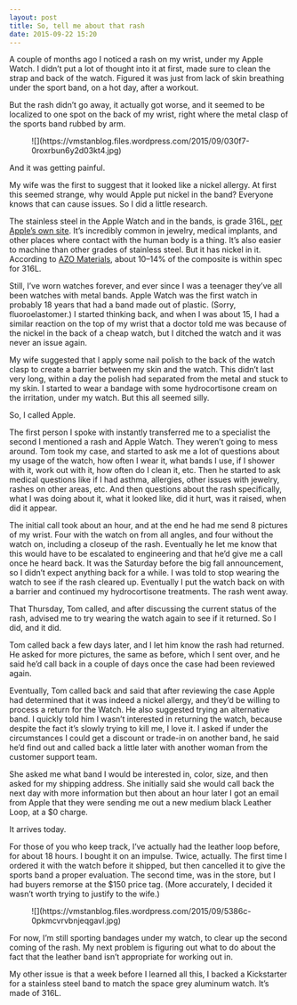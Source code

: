 ```yaml
---
layout: post
title: So, tell me about that rash
date: 2015-09-22 15:20
---
```



A couple of months ago I noticed a rash on my wrist, under my Apple Watch. I didn’t put a lot of thought into it at first, made sure to clean the strap and back of the watch. Figured it was just from lack of skin breathing under the sport band, on a hot day, after a workout.

But the rash didn’t go away, it actually got worse, and it seemed to be localized to one spot on the back of my wrist, right where the metal clasp of the sports band rubbed by arm.

<figure>![](https://vmstanblog.files.wordpress.com/2015/09/030f7-0roxrbun6y2d03kt4.jpg)</figure>

And it was getting painful.

My wife was the first to suggest that it looked like a nickel allergy. At first this seemed strange, why would Apple put nickel in the band? Everyone knows that can cause issues. So I did a little research.

The stainless steel in the Apple Watch and in the bands, is grade 316L, [per Apple’s own site](https://support.apple.com/en-us/HT204522). It’s incredibly common in jewelry, medical implants, and other places where contact with the human body is a thing. It’s also easier to machine than other grades of stainless steel. But it has nickel in it. According to [AZO Materials](http://www.azom.com/article.aspx?ArticleID=2382), about 10–14% of the composite is within spec for 316L.

Still, I’ve worn watches forever, and ever since I was a teenager they’ve all been watches with metal bands. Apple Watch was the first watch in probably 18 years that had a band made out of plastic. (Sorry, fluoroelastomer.) I started thinking back, and when I was about 15, I had a similar reaction on the top of my wrist that a doctor told me was because of the nickel in the back of a cheap watch, but I ditched the watch and it was never an issue again.

My wife suggested that I apply some nail polish to the back of the watch clasp to create a barrier between my skin and the watch. This didn’t last very long, within a day the polish had separated from the metal and stuck to my skin. I started to wear a bandage with some hydrocortisone cream on the irritation, under my watch. But this all seemed silly.

So, I called Apple.

The first person I spoke with instantly transferred me to a specialist the second I mentioned a rash and Apple Watch. They weren’t going to mess around. Tom took my case, and started to ask me a lot of questions about my usage of the watch, how often I wear it, what bands I use, if I shower with it, work out with it, how often do I clean it, etc. Then he started to ask medical questions like if I had asthma, allergies, other issues with jewelry, rashes on other areas, etc. And then questions about the rash specifically, what I was doing about it, what it looked like, did it hurt, was it raised, when did it appear.

The initial call took about an hour, and at the end he had me send 8 pictures of my wrist. Four with the watch on from all angles, and four without the watch on, including a closeup of the rash. Eventually he let me know that this would have to be escalated to engineering and that he’d give me a call once he heard back. It was the Saturday before the big fall announcement, so I didn’t expect anything back for a while. I was told to stop wearing the watch to see if the rash cleared up. Eventually I put the watch back on with a barrier and continued my hydrocortisone treatments. The rash went away.

That Thursday, Tom called, and after discussing the current status of the rash, advised me to try wearing the watch again to see if it returned. So I did, and it did.

Tom called back a few days later, and I let him know the rash had returned. He asked for more pictures, the same as before, which I sent over, and he said he’d call back in a couple of days once the case had been reviewed again.

Eventually, Tom called back and said that after reviewing the case Apple had determined that it was indeed a nickel allergy, and they’d be willing to process a return for the Watch. He also suggested trying an alternative band. I quickly told him I wasn’t interested in returning the watch, because despite the fact it’s slowly trying to kill me, I love it. I asked if under the circumstances I could get a discount or trade-in on another band, he said he’d find out and called back a little later with another woman from the customer support team.

She asked me what band I would be interested in, color, size, and then asked for my shipping address. She initially said she would call back the next day with more information but then about an hour later I got an email from Apple that they were sending me out a new medium black Leather Loop, at a $0 charge.

It arrives today.

For those of you who keep track, I’ve actually had the leather loop before, for about 18 hours. I bought it on an impulse. Twice, actually. The first time I ordered it with the watch before it shipped, but then cancelled it to give the sports band a proper evaluation. The second time, was in the store, but I had buyers remorse at the $150 price tag. (More accurately, I decided it wasn’t worth trying to justify to the wife.)

<figure>![](https://vmstanblog.files.wordpress.com/2015/09/5386c-0pkmcvrvbnjeqgavl.jpg)</figure>

For now, I’m still sporting bandages under my watch, to clear up the second coming of the rash. My next problem is figuring out what to do about the fact that the leather band isn’t appropriate for working out in.

My other issue is that a week before I learned all this, I backed a Kickstarter for a stainless steel band to match the space grey aluminum watch. It’s made of 316L.
